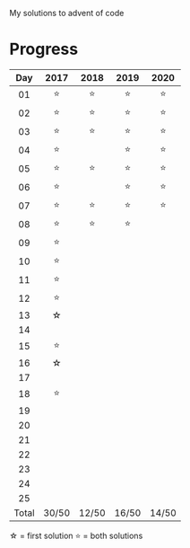 My solutions to advent of code


# Progress

| Day | 2017 | 2018 | 2019 | 2020 |
|:---:|:----:|:----:|:----:|:----:|
| 01  | ⭐    | ⭐    | ⭐    | ⭐    |
| 02  | ⭐    | ⭐    | ⭐    | ⭐    |
| 03  | ⭐    | ⭐    | ⭐    | ⭐    |
| 04  | ⭐    |      | ⭐    | ⭐    |
| 05  | ⭐    | ⭐    | ⭐    | ⭐    |
| 06  | ⭐    |      | ⭐    | ⭐    |
| 07  | ⭐    | ⭐    | ⭐    | ⭐    |
| 08  | ⭐    | ⭐    | ⭐    |      |
| 09  | ⭐    |      |      |      |
| 10  | ⭐    |      |      |      |
| 11  | ⭐    |      |      |      |
| 12  | ⭐    |      |      |      |
| 13  | ☆    |      |      |      |
| 14  |      |      |      |      |
| 15  | ⭐    |      |      |      |
| 16  | ☆    |      |      |      |
| 17  |      |      |      |      |
| 18  | ⭐    |      |      |      |
| 19  |      |      |      |      |
| 20  |      |      |      |      |
| 21  |      |      |      |      |
| 22  |      |      |      |      |
| 23  |      |      |      |      |
| 24  |      |      |      |      |
| 25  |      |      |      |      |
|Total| 30/50 | 12/50 | 16/50 | 14/50 |

☆ = first solution
⭐ = both solutions

